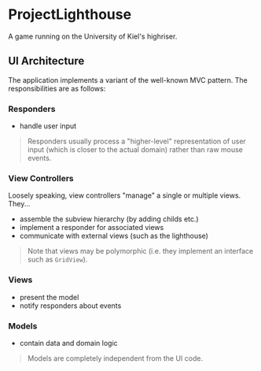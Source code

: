 # ProjectLighthouse
A game running on the University of Kiel's highriser.

## UI Architecture
The application implements a variant of the well-known MVC pattern. The responsibilities are as follows:

### Responders
* handle user input

> Responders usually process a "higher-level" representation of user input (which is closer to the actual domain) rather than raw mouse events.

### View Controllers
Loosely speaking, view controllers "manage" a single or multiple views. They...

* assemble the subview hierarchy (by adding childs etc.)
* implement a responder for associated views
* communicate with external views (such as the lighthouse)

> Note that views may be polymorphic (i.e. they implement an interface such as `GridView`).

### Views
* present the model
* notify responders about events

### Models
* contain data and domain logic

> Models are completely independent from the UI code.
